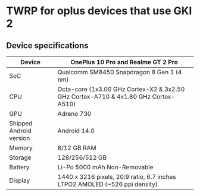 # TWRP for oplus devices that use GKI 2

## Device specifications

| Device                  | OnePlus 10 Pro and Realme GT 2 Pro                                                |
| ------------------------|-----------------------------------------------------------------------------------|
| SoC                     | Qualcomm SM8450 Snapdragon 8 Gen 1 (4 nm)                                         |
| CPU                     | Octa-core (1x3.00 GHz Cortex-X2 & 3x2.50 GHz Cortex-A710 & 4x1.80 GHz Cortex-A510)|
| GPU                     | Adreno 730                                                                        |
| Shipped Android version | Android 14.0                                                                      |
| Memory                  | 8/12 GB RAM                                                                       |
| Storage                 | 128/256/512 GB                                                                    |
| Battery                 | Li-Po 5000 mAh Non-Removable                                                      |
| Display                 | 1440 x 3216 pixels, 20:9 ratio, 6.7 inches LTPO2 AMOLED (~526 ppi density)        |
